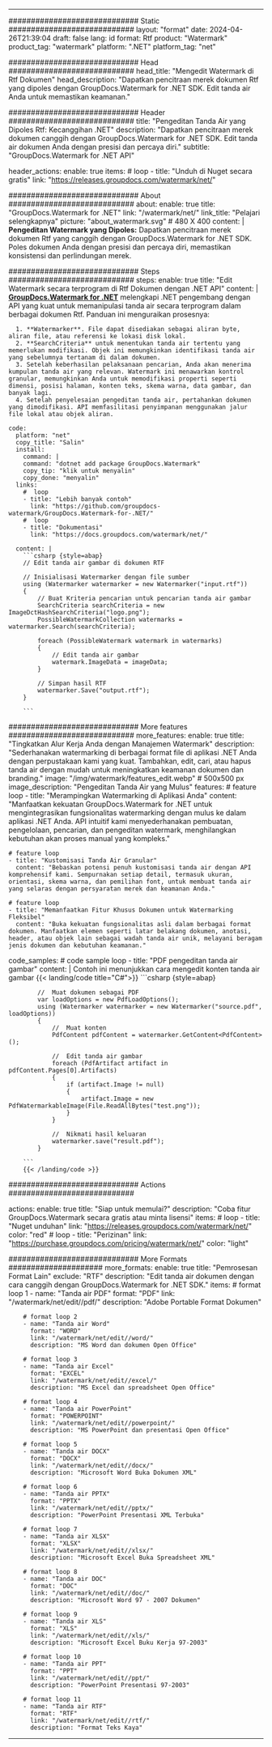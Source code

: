 
---
############################# Static ############################
layout: "format"
date:  2024-04-26T21:39:04
draft: false
lang: id
format: Rtf
product: "Watermark"
product_tag: "watermark"
platform: ".NET"
platform_tag: "net"

############################# Head ############################
head_title: "Mengedit Watermark di Rtf Dokumen"
head_description: "Dapatkan pencitraan merek dokumen Rtf yang dipoles dengan GroupDocs.Watermark for .NET SDK. Edit tanda air Anda untuk memastikan keamanan."

############################# Header ############################
title: "Pengeditan Tanda Air yang Dipoles Rtf: Kecanggihan .NET" 
description: "Dapatkan pencitraan merek dokumen canggih dengan GroupDocs.Watermark for .NET SDK. Edit tanda air dokumen Anda dengan presisi dan percaya diri."
subtitle: "GroupDocs.Watermark for .NET API" 

header_actions:
  enable: true
  items:
    #  loop
    - title: "Unduh di Nuget secara gratis"
      link: "https://releases.groupdocs.com/watermark/net/"
      
############################# About ############################
about:
    enable: true
    title: "GroupDocs.Watermark for .NET"
    link: "/watermark/net/"
    link_title: "Pelajari selengkapnya"
    picture: "about_watermark.svg" # 480 X 400
    content: |
       **Pengeditan Watermark yang Dipoles:** Dapatkan pencitraan merek dokumen Rtf yang canggih dengan GroupDocs.Watermark for .NET SDK. Poles dokumen Anda dengan presisi dan percaya diri, memastikan konsistensi dan perlindungan merek.

############################# Steps ############################
steps:
    enable: true
    title: "Edit Watermark secara terprogram di Rtf Dokumen dengan .NET API"
    content: |
      **[GroupDocs.Watermark for .NET](https://products.groupdocs.com/watermark/net/)** melengkapi .NET pengembang dengan API yang kuat untuk memanipulasi tanda air secara terprogram dalam berbagai dokumen Rtf. Panduan ini menguraikan prosesnya:
      
      1. **Watermarker**. File dapat disediakan sebagai aliran byte, aliran file, atau referensi ke lokasi disk lokal.
      2. **SearchCriteria** untuk menentukan tanda air tertentu yang memerlukan modifikasi. Objek ini memungkinkan identifikasi tanda air yang sebelumnya tertanam di dalam dokumen.
      3. Setelah keberhasilan pelaksanaan pencarian, Anda akan menerima kumpulan tanda air yang relevan. Watermark ini menawarkan kontrol granular, memungkinkan Anda untuk memodifikasi properti seperti dimensi, posisi halaman, konten teks, skema warna, data gambar, dan banyak lagi.
      4. Setelah penyelesaian pengeditan tanda air, pertahankan dokumen yang dimodifikasi. API memfasilitasi penyimpanan menggunakan jalur file lokal atau objek aliran.
   
    code:
      platform: "net"
      copy_title: "Salin"
      install:
        command: |
        command: "dotnet add package GroupDocs.Watermark"
        copy_tip: "klik untuk menyalin"
        copy_done: "menyalin"
      links:
        #  loop
        - title: "Lebih banyak contoh"
          link: "https://github.com/groupdocs-watermark/GroupDocs.Watermark-for-.NET/"
        #  loop
        - title: "Dokumentasi"
          link: "https://docs.groupdocs.com/watermark/net/"
          
      content: |
        ```csharp {style=abap}
        // Edit tanda air gambar di dokumen RTF

        // Inisialisasi Watermarker dengan file sumber
        using (Watermarker watermarker = new Watermarker("input.rtf"))
        {
            // Buat Kriteria pencarian untuk pencarian tanda air gambar
            SearchCriteria searchCriteria = new ImageDctHashSearchCriteria("logo.png");
            PossibleWatermarkCollection watermarks = watermarker.Search(searchCriteria);

            foreach (PossibleWatermark watermark in watermarks)
            {
                // Edit tanda air gambar
                watermark.ImageData = imageData;
            }

            // Simpan hasil RTF
            watermarker.Save("output.rtf");
        }
        
        ```     

############################# More features ############################
more_features:
  enable: true
  title: "Tingkatkan Alur Kerja Anda dengan Manajemen Watermark"
  description: "Sederhanakan watermarking di berbagai format file di aplikasi .NET Anda dengan perpustakaan kami yang kuat. Tambahkan, edit, cari, atau hapus tanda air dengan mudah untuk meningkatkan keamanan dokumen dan branding."
  image: "/img/watermark/features_edit.webp" # 500x500 px
  image_description: "Pengeditan Tanda Air yang Mulus"
  features:
    # feature loop
    - title: "Merampingkan Watermarking di Aplikasi Anda"
      content: "Manfaatkan kekuatan GroupDocs.Watermark for .NET untuk mengintegrasikan fungsionalitas watermarking dengan mulus ke dalam aplikasi .NET Anda. API intuitif kami menyederhanakan pembuatan, pengelolaan, pencarian, dan pengeditan watermark, menghilangkan kebutuhan akan proses manual yang kompleks."

    # feature loop
    - title: "Kustomisasi Tanda Air Granular"
      content: "Bebaskan potensi penuh kustomisasi tanda air dengan API komprehensif kami. Sempurnakan setiap detail, termasuk ukuran, orientasi, skema warna, dan pemilihan font, untuk membuat tanda air yang selaras dengan persyaratan merek dan keamanan Anda."

    # feature loop
    - title: "Memanfaatkan Fitur Khusus Dokumen untuk Watermarking Fleksibel"
      content: "Buka kekuatan fungsionalitas asli dalam berbagai format dokumen. Manfaatkan elemen seperti latar belakang dokumen, anotasi, header, atau objek lain sebagai wadah tanda air unik, melayani beragam jenis dokumen dan kebutuhan keamanan."
      
  code_samples:
    # code sample loop
    - title: "PDF pengeditan tanda air gambar"
      content: |
        Contoh ini menunjukkan cara mengedit konten tanda air gambar
        {{< landing/code title="C#">}}
        ```csharp {style=abap}
        
            //  Muat dokumen sebagai PDF
            var loadOptions = new PdfLoadOptions();
            using (Watermarker watermarker = new Watermarker("source.pdf", loadOptions))
            {
                //  Muat konten
                PdfContent pdfContent = watermarker.GetContent<PdfContent>();

                //  Edit tanda air gambar
                foreach (PdfArtifact artifact in pdfContent.Pages[0].Artifacts)
                {
                    if (artifact.Image != null)
                    {
                        artifact.Image = new PdfWatermarkableImage(File.ReadAllBytes("test.png"));
                    }
                }

                //  Nikmati hasil keluaran
                watermarker.save("result.pdf");
            }

        ```
        {{< /landing/code >}}


############################# Actions ############################

actions:
  enable: true
  title: "Siap untuk memulai?"
  description: "Coba fitur GroupDocs.Watermark secara gratis atau minta lisensi"
  items:
    #  loop
    - title: "Nuget unduhan"
      link: "https://releases.groupdocs.com/watermark/net/"
      color: "red"
        #  loop
    - title: "Perizinan"
      link: "https://purchase.groupdocs.com/pricing/watermark/net/"
      color: "light"


############################# More Formats #####################
more_formats:
    enable: true
    title: "Pemrosesan Format Lain"
    exclude: "RTF"
    description: "Edit tanda air dokumen dengan cara canggih dengan GroupDocs.Watermark for .NET SDK."
    items: 
        # format loop 1
        - name: "Tanda air PDF"
          format: "PDF"
          link: "/watermark/net/edit//pdf/"
          description: "Adobe Portable Format Dokumen"

        # format loop 2
        - name: "Tanda air Word"
          format: "WORD"
          link: "/watermark/net/edit//word/"
          description: "MS Word dan dokumen Open Office"
          
        # format loop 3
        - name: "Tanda air Excel"
          format: "EXCEL"
          link: "/watermark/net/edit//excel/"
          description: "MS Excel dan spreadsheet Open Office"

        # format loop 4
        - name: "Tanda air PowerPoint"
          format: "POWERPOINT"
          link: "/watermark/net/edit//powerpoint/"
          description: "MS PowerPoint dan presentasi Open Office"

        # format loop 5
        - name: "Tanda air DOCX"
          format: "DOCX"
          link: "/watermark/net/edit//docx/"
          description: "Microsoft Word Buka Dokumen XML"
          
        # format loop 6
        - name: "Tanda air PPTX"
          format: "PPTX"
          link: "/watermark/net/edit//pptx/"
          description: "PowerPoint Presentasi XML Terbuka"
          
        # format loop 7
        - name: "Tanda air XLSX"
          format: "XLSX"
          link: "/watermark/net/edit//xlsx/"
          description: "Microsoft Excel Buka Spreadsheet XML"

        # format loop 8
        - name: "Tanda air DOC"
          format: "DOC"
          link: "/watermark/net/edit//doc/"
          description: "Microsoft Word 97 - 2007 Dokumen"

        # format loop 9
        - name: "Tanda air XLS"
          format: "XLS"
          link: "/watermark/net/edit//xls/"
          description: "Microsoft Excel Buku Kerja 97-2003"

        # format loop 10
        - name: "Tanda air PPT"
          format: "PPT"
          link: "/watermark/net/edit//ppt/"
          description: "PowerPoint Presentasi 97-2003"

        # format loop 11
        - name: "Tanda air RTF"
          format: "RTF"
          link: "/watermark/net/edit//rtf/"
          description: "Format Teks Kaya"

---